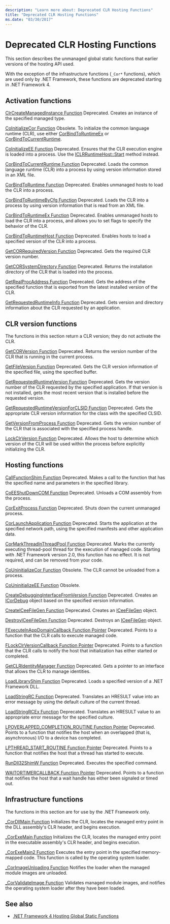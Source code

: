 ```yaml
---
description: "Learn more about: Deprecated CLR Hosting Functions"
title: "Deprecated CLR Hosting Functions"
ms.date: "03/30/2017"
---
```

# Deprecated CLR Hosting Functions

This section describes the unmanaged global static functions that earlier versions of the hosting API used.

 With the exception of the infrastructure functions (`_Cor*` functions), which are used only by .NET Framework, these functions are deprecated starting in .NET Framework 4.

## Activation functions

 [ClrCreateManagedInstance Function](clrcreatemanagedinstance-function.md)
 Deprecated. Creates an instance of the specified managed type.

 [CoInitializeCor Function](coinitializecor-function.md)
 Obsolete. To initialize the common language runtime (CLR), use either [CorBindToRuntimeEx](corbindtoruntimeex-function.md) or [CorBindToCurrentRuntime](corbindtocurrentruntime-function.md).

 [CoInitializeEE Function](coinitializeee-function.md)
 Deprecated. Ensures that the CLR execution engine is loaded into a process. Use the [ICLRRuntimeHost::Start](iclrruntimehost-start-method.md) method instead.

 [CorBindToCurrentRuntime Function](corbindtocurrentruntime-function.md)
 Deprecated. Loads the common language runtime (CLR) into a process by using version information stored in an XML file.

 [CorBindToRuntime Function](corbindtoruntime-function.md)
 Deprecated. Enables unmanaged hosts to load the CLR into a process.

 [CorBindToRuntimeByCfg Function](corbindtoruntimebycfg-function.md)
 Deprecated. Loads the CLR into a process by using version information that is read from an XML file.

 [CorBindToRuntimeEx Function](corbindtoruntimeex-function.md)
 Deprecated. Enables unmanaged hosts to load the CLR into a process, and allows you to set flags to specify the behavior of the CLR.

 [CorBindToRuntimeHost Function](corbindtoruntimehost-function.md)
 Deprecated. Enables hosts to load a specified version of the CLR into a process.

 [GetCORRequiredVersion Function](getcorrequiredversion-function.md)
 Deprecated. Gets the required CLR version number.

 [GetCORSystemDirectory Function](getcorsystemdirectory-function.md)
 Deprecated. Returns the installation directory of the CLR that is loaded into the process.

 [GetRealProcAddress Function](getrealprocaddress-function.md)
 Deprecated. Gets the address of the specified function that is exported from the latest installed version of the CLR.

 [GetRequestedRuntimeInfo Function](getrequestedruntimeinfo-function.md)
 Deprecated. Gets version and directory information about the CLR requested by an application.

## CLR version functions

 The functions in this section return a CLR version; they do not activate the CLR.

 [GetCORVersion Function](getcorversion-function.md)
 Deprecated. Returns the version number of the CLR that is running in the current process.

 [GetFileVersion Function](getfileversion-function.md)
 Deprecated. Gets the CLR version information of the specified file, using the specified buffer.

 [GetRequestedRuntimeVersion Function](getrequestedruntimeversion-function.md)
 Deprecated. Gets the version number of the CLR requested by the specified application. If that version is not installed, gets the most recent version that is installed before the requested version.

 [GetRequestedRuntimeVersionForCLSID Function](getrequestedruntimeversionforclsid-function.md)
 Deprecated. Gets the appropriate CLR version information for the class with the specified CLSID.

 [GetVersionFromProcess Function](getversionfromprocess-function.md)
 Deprecated. Gets the version number of the CLR that is associated with the specified process handle.

 [LockClrVersion Function](lockclrversion-function.md)
 Deprecated. Allows the host to determine which version of the CLR will be used within the process before explicitly initializing the CLR.

## Hosting functions

 [CallFunctionShim Function](callfunctionshim-function.md)
 Deprecated. Makes a call to the function that has the specified name and parameters in the specified library.

 [CoEEShutDownCOM Function](coeeshutdowncom-function.md)
 Deprecated. Unloads a COM assembly from the process.

 [CorExitProcess Function](corexitprocess-function.md)
 Deprecated. Shuts down the current unmanaged process.

 [CorLaunchApplication Function](corlaunchapplication-function.md)
 Deprecated. Starts the application at the specified network path, using the specified manifests and other application data.

 [CorMarkThreadInThreadPool Function](cormarkthreadinthreadpool-function.md)
 Deprecated. Marks the currently executing thread-pool thread for the execution of managed code. Starting with .NET Framework version 2.0, this function has no effect. It is not required, and can be removed from your code.

 [CoUninitializeCor Function](couninitializecor-function.md)
 Obsolete. The CLR cannot be unloaded from a process.

 [CoUninitializeEE Function](couninitializeee-function.md)
 Obsolete.

 [CreateDebuggingInterfaceFromVersion Function](createdebugginginterfacefromversion-function.md)
 Deprecated. Creates an [ICorDebug](../../../framework/debugging/icordebug-interface.md) object based on the specified version information.

 [CreateICeeFileGen Function](createiceefilegen-function.md)
 Deprecated. Creates an [ICeeFileGen](iceefilegen-class.md) object.

 [DestroyICeeFileGen Function](destroyiceefilegen-function.md)
 Deprecated. Destroys an [ICeeFileGen](iceefilegen-class.md) object.

 [FExecuteInAppDomainCallback Function Pointer](fexecuteinappdomaincallback-function-pointer.md)
 Deprecated. Points to a function that the CLR calls to execute managed code.

 [FLockClrVersionCallback Function Pointer](flockclrversioncallback-function-pointer.md)
 Deprecated. Points to a function that the CLR calls to notify the host that initialization has either started or completed.

 [GetCLRIdentityManager Function](getclridentitymanager-function.md)
 Deprecated. Gets a pointer to an interface that allows the CLR to manage identities.

 [LoadLibraryShim Function](loadlibraryshim-function.md)
 Deprecated. Loads a specified version of a .NET Framework DLL.

 [LoadStringRC Function](loadstringrc-function.md)
 Deprecated. Translates an HRESULT value into an error message by using the default culture of the current thread.

 [LoadStringRCEx Function](loadstringrcex-function.md)
 Deprecated. Translates an HRESULT value to an appropriate error message for the specified culture.

 [LPOVERLAPPED_COMPLETION_ROUTINE Function Pointer](lpoverlapped-completion-routine-function-pointer.md)
 Deprecated. Points to a function that notifies the host when an overlapped (that is, asynchronous) I/O to a device has completed.

 [LPTHREAD_START_ROUTINE Function Pointer](lpthread-start-routine-function-pointer.md)
 Deprecated. Points to a function that notifies the host that a thread has started to execute.

 [RunDll32ShimW Function](rundll32shimw-function.md)
 Deprecated. Executes the specified command.

 [WAITORTIMERCALLBACK Function Pointer](waitortimercallback-function-pointer.md)
 Deprecated. Points to a function that notifies the host that a wait handle has either been signaled or timed out.

## Infrastructure functions

 The functions in this section are for use by the .NET Framework only.

 [_CorDllMain Function](cordllmain-function.md)
 Initializes the CLR, locates the managed entry point in the DLL assembly's CLR header, and begins execution.

 [_CorExeMain Function](corexemain-function.md)
 Initializes the CLR, locates the managed entry point in the executable assembly's CLR header, and begins execution.

 [_CorExeMain2 Function](corexemain2-function.md)
 Executes the entry point in the specified memory-mapped code. This function is called by the operating system loader.

 [_CorImageUnloading Function](corimageunloading-function.md)
 Notifies the loader when the managed module images are unloaded.

 [_CorValidateImage Function](corvalidateimage-function.md)
 Validates managed module images, and notifies the operating system loader after they have been loaded.

## See also

- [.NET Framework 4 Hosting Global Static Functions](net-framework-4-hosting-global-static-functions.md)
